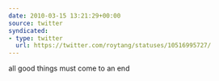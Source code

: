 ```yaml
---
date: 2010-03-15 13:21:29+00:00
source: twitter
syndicated:
- type: twitter
  url: https://twitter.com/roytang/statuses/10516995727/
---
```


all good things must come to an end